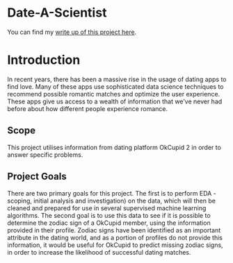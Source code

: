 # Date-A-Scientist

You can find my [write up of this project here](https://lottesofcode.github.io/Portfolio/fastpages/jupyter/2022/06/22/date-a-scientist.html).

# Introduction
In recent years, there has been a massive rise in the usage of dating apps to find love. Many of these apps use sophisticated data science techniques to recommend possible romantic matches and optimize the user experience. These apps give us access to a wealth of information that we’ve never had before about how different people experience romance.

## Scope
This project utilises information from dating platform OkCupid 2 in order to answer specific problems.

## Project Goals
There are two primary goals for this project. The first is to perform EDA - scoping, initial analysis and investigation) on the data, which will then be cleaned and prepared for use in several supervised machine learning algorithms. The second goal is to use this data to see if it is possible to determine the zodiac sign of a OkCupid member, using the information provided in their profile. Zodiac signs have been identified as an important attribute in the dating world, and as a portion of profiles do not provide this information, it would be useful for OkCupid to predict missing zodiac signs, in order to increase the likelihood of successful dating matches.
